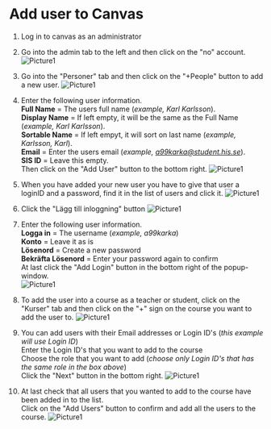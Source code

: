 # Add user to Canvas

1. Log in to canvas as an administrator

2. Go into the admin tab to the left and then click on the "no" account.
![Picture1](Pictures/adduser1.png)

3. Go into the "Personer" tab and then click on the "+People" button to add a new user.
![Picture1](Pictures/adduser2.png)

4. Enter the following user information.  
**Full Name** = The users full name (*example, Karl Karlsson*).  
**Display Name** = If left empty, it will be the same as the Full Name (*example, Karl Karlsson*).  
**Sortable Name** = If left empyt, it will sort on last name (*example, Karlsson, Karl*).  
**Email** = Enter the users email (*example, a99karka@student.his.se*).  
**SIS ID** = Leave this empty.  
Then click on the "Add User" button to the bottom right.
![Picture1](Pictures/adduser3.png)

5. When you have added your new user you have to give that user a loginID and a password, find it in the list of users and click it.
![Picture1](Pictures/adduser4.png)

6. Click the "Lägg till inloggning" button
![Picture1](Pictures/adduser5.png)

7. Enter the following user information.  
**Logga in** = The username (*example, a99karka*)  
**Konto** = Leave it as is  
**Lösenord** = Create a new password  
**Bekräfta Lösenord** = Enter your password again to confirm  
At last click the "Add Login" button in the bottom right of the popup-window.  
![Picture1](Pictures/adduser6.png)

8. To add the user into a course as a teacher or student, click on the "Kurser" tab and then click on the "+" sign on the course you want to add the user to.
![Picture1](Pictures/adduser7.png)

9. You can add users with their Email addresses or Login ID's (*this example will use Login ID*)  
Enter the Login ID's that you want to add to the course  
Choose the role that you want to add (*choose only Login ID's that has the same role in the box above*)  
Click the "Next" button in the bottom right.
![Picture1](Pictures/adduser8.png)

10. At last check that all users that you wanted to add to the course have been added in to the list.  
Click on the "Add Users" button to confirm and add all the users to the course.
![Picture1](Pictures/adduser9.png)